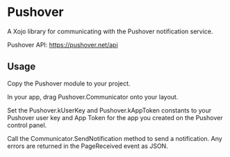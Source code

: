 # Pushover
A Xojo library for communicating with the Pushover notification service.

Pushover API: https://pushover.net/api

## Usage ##
Copy the Pushover module to your project.

In your app, drag Pushover.Communicator onto your layout.

Set the Pushover.kUserKey and Pushover.kAppToken constants to your Pushover user key and App Token for the app you created on the Pushover control panel.

Call the Communicator.SendNotification method to send a notification. Any errors are returned in the PageReceived event as JSON.